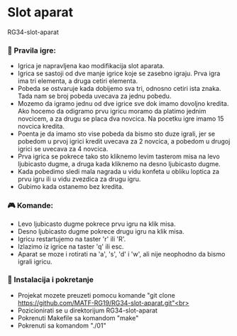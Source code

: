 # Slot aparat
RG34-slot-aparat

### :memo: Pravila igre:
* Igrica je napravljena kao modifikacija slot aparata.<br>
* Igrica se sastoji od dve manje igrice koje se zasebno igraju. Prva igra
ima tri elementa, a druga cetiri elementa.<br>
* Pobeda se ostvaruje kada dobijemo sva tri, odnosno cetiri ista znaka.
Tada nam se broj pobeda uvecava za jednu pobedu.<br>
* Mozemo da igramo jednu od dve igrice sve dok imamo dovoljno kredita. Ako
hocemo da odigramo prvu igricu moramo da platimo jednim novcicem, a za
drugu se placa dva novcica. Na pocetku igre imamo 15 novcica kredita.<br>
* Poenta je da imamo sto vise pobeda da bismo sto duze igrali, jer se
pobedom u prvoj igrici kredit uvecava za 2 novcica, a pobedom u drugoj
igrici se uvecava za 4 novcica.
* Prva igrica se pokrece tako sto kliknemo levim tasterom misa na levo
ljubicasto dugme, a druga kada kliknemo na desno ljubicasto dugme. <br>
* Kada pobedimo sledi mala nagrada u vidu konfeta u obliku loptica za prvu
igru ili u vidu zvezdica za drugu igru.<br>
* Gubimo kada ostanemo bez kredita. <br>

### :video_game: Komande:
* Levo ljubicasto dugme pokrece prvu igru na klik misa.<br>
* Desno ljubicasto dugme pokrece drugu igru na klik misa.<br>
* Igricu restartujemo na taster 'r' ili 'R'.<br>
* Izlazimo iz igrice na taster 'q' ili esc.<br>
* Aparat se moze i rotirati na 'a', 's', 'd' i 'w', ali nije neophodno da bismo igrali igricu.

### :wrench: Instalacija i pokretanje
* Projekat mozete preuzeti pomocu komande "git clone https://github.com/MATF-RG19/RG34-slot-aparat.git"<br>
* Pozicionirati se u direktorijum RG34-slot-aparat<br>
* Pokrenuti Makefile sa komandom "make"<br>
* Pokrenuti sa komandom "./01"<br>
